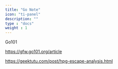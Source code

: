 ```yaml
---
title: "Go Note"
icon: "ti-panel"
description: ""
type : "docs"
weight : 1
---
```








Go101

https://gfw.go101.org/article

https://geektutu.com/post/hpg-escape-analysis.html